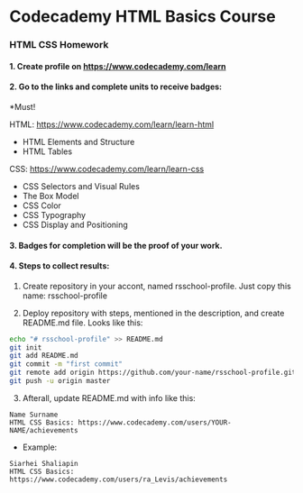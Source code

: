 # Codecademy HTML Basics Course

### HTML CSS Homework

#### 1. Create profile on https://www.codecademy.com/learn
#### 2. Go to the links and complete units to receive badges:

*Must!

HTML: https://www.codecademy.com/learn/learn-html
  - HTML Elements and Structure
  - HTML Tables

CSS: https://www.codecademy.com/learn/learn-css
  - CSS Selectors and Visual Rules
  - The Box Model
  - CSS Color
  - CSS Typography
  - CSS Display and Positioning

#### 3. Badges for completion will be the proof of your work.
#### 4. Steps to collect results:

1. Create repository in your accont, named rsschool-profile.
Just copy this name: rsschool-profile

2. Deploy repository with steps, mentioned in the description, and create README.md file.
Looks like this:

```sh
echo "# rsschool-profile" >> README.md
git init
git add README.md
git commit -m "first commit"
git remote add origin https://github.com/your-name/rsschool-profile.git
git push -u origin master
```
3. Afterall, update README.md with info like this:
```
Name Surname
HTML CSS Basics: https://www.codecademy.com/users/YOUR-NAME/achievements
```
- Example:
```
Siarhei Shaliapin
HTML CSS Basics: https://www.codecademy.com/users/ra_Levis/achievements
```
